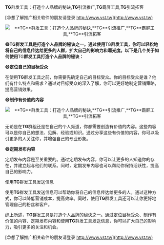 **TG**群发工具：打造个人品牌的秘诀,**TG**引流推广,**TG**霸屏工具,**TG**引流拓客

[😍想了解推广相关软件的朋友请登录 http://www.vst.tw](http://www.vst.tw)

 <center><img src="https://vst.tw/MP4/tuiguang/png/4.png" alt="**TG**群发工具：打造个人品牌的秘诀,**TG**引流推广,**TG**霸屏工具,**TG**引流拓客"></center>

**😄**TG**群发工具是打造个人品牌的秘诀之一。通过使用**TG**群发工具，你可以轻松地将自己的信息传达给更多的人群，扩大自己的影响力和曝光度。以下是几个关于如何使用**TG**群发工具打造个人品牌的秘诀：**

**😄定位自己的目标受众**

在使用**TG**群发工具之前，你需要先确定自己的目标受众。你的目标受众是谁？他们有什么特点和需求？通过对目标受众的深入了解，你可以更好地制定营销策略，提高营销效果。

**😄制作有价值的内容**

 <center><img src="https://vst.tw/MP4/tuiguang/png/5.png" alt="**TG**群发工具：打造个人品牌的秘诀,**TG**引流推广,**TG**霸屏工具,**TG**引流拓客"></center>

无论是在**TG**群组还是在自己的个人频道，你都需要创造有价值的内容。这些内容可以是你自己的想法、见解、经验或知识。通过分享这些有价值的内容，你可以吸引更多的人关注你，并增强自己的专业形象。

**😄定期发布内容**

定期发布内容是至关重要的。通过定期发布内容，你可以让更多的人知道你的存在，并建立起与他们的联系。同时，定期发布内容也可以帮助你保持活跃性，提高自己的影响力。

使用**TG**群发工具发送信息

使用**TG**群发工具发送信息可以帮助你将自己的信息传达给更多的人。通过这种方式，你可以降低营销成本，提高效率。同时，使用**TG**群发工具还可以让你更好地管理自己的粉丝和客户。

综上所述，**TG**群发工具是打造个人品牌的秘诀之一。通过定位目标受众、制作有价值的内容、定期发布内容和使用**TG**群发工具发送信息，你可以扩大自己的影响力，吸引更多的关注和机会。

[😍想了解推广相关软件的朋友请登录 http://www.vst.tw](http://www.vst.tw)



